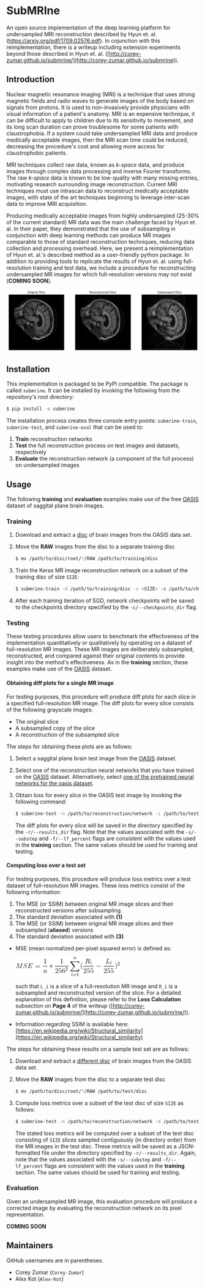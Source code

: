 # SubMRIne
An open source implementation of the deep learning platform for undersampled MRI reconstruction described by Hyun et. al. (https://arxiv.org/pdf/1709.02576.pdf). In cojunction with this reimplementation, there is a writeup including extension experiments beyond those described in Hyun et. al. ([http://corey-zumar.github.io/submrine/](http://corey-zumar.github.io/submrine)).

## Introduction

Nuclear magnetic resonance imaging (MRI) is a technique that uses strong magnetic fields and radio waves to generate images of the body based on signals from protons. It is used to non-invasively provide physicians with visual information of a patient's anatomy. MRI is an expensive technique, it can be difficult to apply to children due to its sensitivity to movement, and its long scan duration can prove troublesome for some patients with claustrophobia. If a system could take undersampled MRI data and produce medically acceptable images, then the MRI scan time could be reduced, decreasing the procedure's cost and allowing more access for claustrophobic patients.

MRI techniques collect raw data, known as *k-space* data, and produce images through complex data processing and inverse Fourier transforms. The raw *k-space* data is known to be low-quality with many missing entries, motivating research surrounding image reconstruction. Current MRI techniques must use intrascan data to reconstruct medically acceptable images, with state of the art techniques beginning to leverage inter-scan data to improve MRI acquisition.

Producing medically acceptable images from highly undersampled (25-30\% of the current standard) MR data was the main challenge faced by Hyun et. al. In their paper, they demonstrated that the use of subsampling in conjunction with deep learning methods can produce MR images comparable to those of standard reconstruction techniques, reducing data collection and processing overhead. Here, we present a reimplementation of Hyun et. al.'s described method as a user-friendly python package. In addition to providing tools to replicate the results of Hyun et. al. using full-resolution training and test data, we include a procedure for reconstructing undersampled MR images for which full-resolution versions may not exist (**COMING SOON**).

![Image of a reconstruction diff plot for a saggital plane brain MR image slice](images/diff_plot_sample.png)

## Installation
This implementation is packaged to be PyPI compatible. The package is called `submrine`. It can be installed by invoking the following from the repository's root directory:

```sh
$ pip install -e submrine
```

The installation process creates three console entry points: `submrine-train`, `submrine-test`, and `submrine-eval` that can be used to:

1. **Train** reconstruction networks
2. **Test** the full reconstruction process on test images and datasets, respectively
2. **Evaluate** the reconstruction network (a component of the full process) on undersampled images

## Usage

The following **training** and **evaluation** examples make use of the free [OASIS](http://www.oasis-brains.org/) dataset of saggital plane brain images.

### Training

1. Download and extract a [disc](http://www.oasis-brains.org/app/template/Tools.vm) of brain images from the OASIS data set.

2. Move the **RAW** images from the disc to a separate training disc

   ```sh
   $ mv /path/to/disc/root/*/RAW /path/to/training/disc
   ```

3. Train the Keras MR image reconstruction network on a subset of the training disc of size `SIZE`:

   ```sh
   $ submrine-train -d /path/to/training/disc -s <SIZE> -c /path/to/checkpoints/directory -g <num_gpus> -b <batch_size> -s 4 -f .04
   ```
   
4. After each training iteration of SGD, network checkpoints will be saved to the checkpoints directory specified by the `-c/--checkpoints_dir` flag. 
   
### Testing

These testing procedures allow users to benchmark the effectiveness of the implementation quantitatively or qualitatively by operating on a dataset of full-resolution MR images. These MR images are deliberately subsampled, reconstructed, and compared against their original contents to provide insight into the method's effectiveness. As in the **training** section, these examples make use of the [OASIS](http://www.oasis-brains.org/) dataset.

#### Obtaining diff plots for a single MR image

For testing purposes, this procedure will produce diff plots for each slice in a specified full-resolution MR image.
The diff plots for every slice consists of the following grayscale images:

   * The original slice
   * A subsampled copy of the slice
   * A reconstruction of the subsampled slice 

The steps for obtaining these plots are as follows:

   1. Select a saggital plane brain test image from the [OASIS](http://www.oasis-brains.org/) dataset.

   2. Select one of the reconstruction neural networks that you have trained on the [OASIS](http://www.oasis-brains.org/) dataset. Alternatively, select [one of the pretrained neural networks for the oasis dataset](pretrained_nets/oasis).

   3. Obtain loss for every slice in the OASIS test image by invoking the following command:

      ```sh
      $ submrine-test -n /path/to/reconstruction/network -i /path/to/test/image -r /path/to/results/dir -s 4 -f .04
      ```

      The diff plots for every slice will be saved in the directory specified by the `-r/--results_dir` flag. Note that the values associated with the `-s/--substep` and `-f/--lf_percent` flags are consistent with the values used in the **training** section. The same values should be used for training and testing.
   
#### Computing loss over a test set

For testing purposes, this procedure will produce loss metrics over a test dataset of full-resolution MR images.
These loss metrics consist of the following information:

   1. The MSE (or SSIM) between original MR image slices and their reconstructed versions after subsampling.
   2. The standard deviation associated with **(1)**
   3. The MSE (or SSIM) between original MR image slices and their subsampled (**aliased**) versions
   4. The standard deviation associated with **(3)**
   
   * MSE (mean normalized per-pixel squared error) is defined as:

      ![Image of MSE Equation](images/mse.gif)

      such that `L_i` is a slice of a full-resolution MR image and `R_i` is a subsampled and reconstructed version of the slice. For a detailed explanation of this definition, please refer to the **Loss Calculation** subsection on **Page 4** of the writeup ([http://corey-zumar.github.io/submrine/](http://corey-zumar.github.io/submrine/)). 

   * Information regarding SSIM is available here: [https://en.wikipedia.org/wiki/Structural_similarity](https://en.wikipedia.org/wiki/Structural_similarity)

The steps for obtaining these results on a sample test set are as follows:

1. Download and extract a [different disc](http://www.oasis-brains.org/app/template/Tools.vm) of brain images from the OASIS data set.

2. Move the **RAW** images from the disc to a separate test disc

   ```sh
   $ mv /path/to/disc/root/*/RAW /path/to/test/disc
   ```
   
3. Compute loss metrics over a subset of the test disc of size `SIZE` as follows:

   ```sh
   $ submrine-test -n /path/to/reconstruction/network -d /path/to/test/disc -r /path/to/results/dir -t <SIZE> -s 4 -f .04
   ```
   
   The stated loss metrics will be computed over a subset of the test disc consisting of `SIZE` slices sampled contiguously (in directory order) from the MR images in the test disc. These metrics will be saved as a JSON-formatted file under the directory specified by `-r/--results_dir`. Again, note that the values associated with the `-s/--substep` and `-f/--lf_percent` flags are consistent with the values used in the **training** section. The same values should be used for training and testing.
   
### Evaluation
Given an undersampled MR image, this evaluation procedure will produce a corrected image by evaluating the reconstruction network on its pixel representation.

**COMING SOON**

## Maintainers

GitHub usernames are in parentheses.

+ Corey Zumar (`Corey-Zumar`)
+ Alex Kot (`Alex-Kot`)
